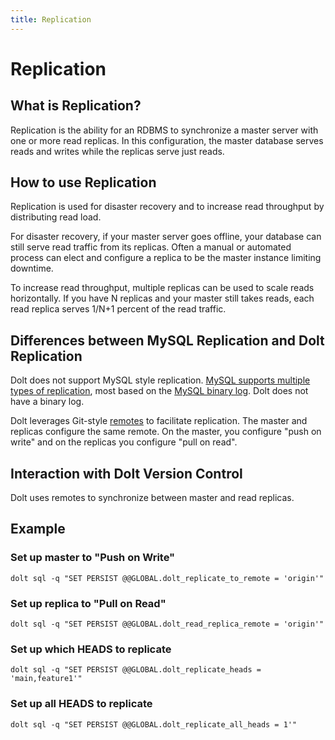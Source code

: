 ```yaml
---
title: Replication
---
```


# Replication

## What is Replication?

Replication is the ability for an RDBMS to synchronize a master server with one or more read replicas. In this configuration, the master database serves reads and writes while the replicas serve just reads.

## How to use Replication

Replication is used for disaster recovery and to increase read throughput by distributing read load.

For disaster recovery, if your master server goes offline, your database can still serve read traffic from its replicas. Often a manual or automated process can elect and configure a replica to be the master instance limiting downtime.

To increase read throughput, multiple replicas can be used to scale reads horizontally. If you have N replicas and your master still takes reads, each read replica serves 1/N+1 percent of the read traffic.

## Differences between MySQL Replication and Dolt Replication

Dolt does not support MySQL style replication. [MySQL supports multiple types of replication](https://dev.mysql.com/doc/refman/8.0/en/replication.html), most based on the [MySQL binary log](https://dev.mysql.com/doc/refman/8.0/en/replication-howto.html). Dolt does not have a binary log.

Dolt leverages Git-style [remotes](../git/remotes.md) to facilitate replication. The master and replicas configure the same remote. On the master, you configure "push on write" and on the replicas you configure "pull on read". 

## Interaction with Dolt Version Control

Dolt uses remotes to synchronize between master and read replicas.

## Example

### Set up master to "Push on Write"
```
dolt sql -q "SET PERSIST @@GLOBAL.dolt_replicate_to_remote = 'origin'"
```

### Set up replica to "Pull on Read"
```
dolt sql -q "SET PERSIST @@GLOBAL.dolt_read_replica_remote = 'origin'"
```

### Set up which HEADS to replicate
```
dolt sql -q "SET PERSIST @@GLOBAL.dolt_replicate_heads = 'main,feature1'"
```

### Set up all HEADS to replicate
```
dolt sql -q "SET PERSIST @@GLOBAL.dolt_replicate_all_heads = 1'"
```